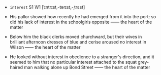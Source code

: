 - `interest` S1 W1 [ˈɪntrɪst,-tərɪst,-ˌtrɛst]



-  His pallor showed how recently he had emerged from it into the port: so did his lack of interest in the schoolgirls opposite —— the heart of the matter

-  Below him the black clerks moved churchward, but their wives in brilliant afternoon dresses of blue and cerise aroused no interest in Wilson —— the heart of the matter

-  He looked without interest in obedience to a stranger's direction, and it seemed to him that no particular interest attached to the squat grey-haired man walking alone up Bond Street —— the heart of the matter